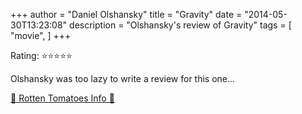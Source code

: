 +++
author = "Daniel Olshansky"
title = "Gravity"
date = "2014-05-30T13:23:08"
description = "Olshansky's review of Gravity"
tags = [
    "movie",
]
+++

Rating: ⭐⭐⭐⭐⭐

Olshansky was too lazy to write a review for this one...

[🍅 Rotten Tomatoes Info 🍅](https://www.rottentomatoes.com//m/gravity_2013)
